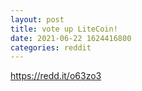 ```yaml
--- 
layout: post 
title: vote up LiteCoin! 
date: 2021-06-22 1624416800 
categories: reddit 
--- 
```

https://redd.it/o63zo3